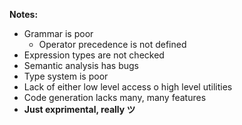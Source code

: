 **Notes:**
- Grammar is poor
    - Operator precedence is not defined
- Expression types are not checked
- Semantic analysis has bugs
- Type system is poor
- Lack of either low level access o high level utilities
- Code generation lacks many, many features
- **Just exprimental, really ツ**